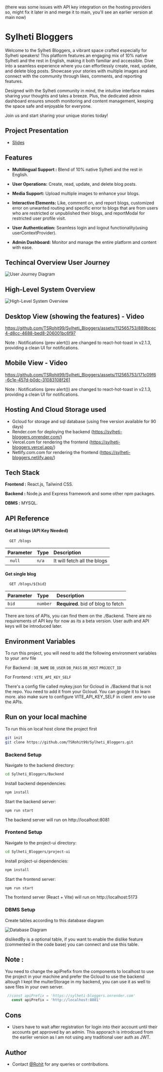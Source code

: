 (there was some issues with API key integration on the hosting providers so, might fix it later in and merge it to main, you'll see an earlier version at main now)
# Sylheti Bloggers

Welcome to the Sylheti Bloggers, a vibrant space crafted especially for Sylheti speakers! This platform features an engaging mix of 10% native Sylheti and the rest in English, making it both familiar and accessible. Dive into a seamless experience where you can effortlessly create, read, update, and delete blog posts. Showcase your stories with multiple images and connect with the community through likes, comments, and reporting features.

Designed with the Sylheti community in mind, the intuitive interface makes sharing your thoughts and tales a breeze. Plus, the dedicated admin dashboard ensures smooth monitoring and content management, keeping the space safe and enjoyable for everyone.

Join us and start sharing your unique stories today!

## Project Presentation

- [Slides](https://gamma.app/docs/Sylheti-Bloggers-A-Vibrant-Community-67dwemyhlzn8mxv)

## Features

- **Multilingual Support :** Blend of 10% native Sylheti and the rest in English.

- **User Operations:** Create, read, update, and delete blog posts.

- **Media Support:** Upload multiple images to enhance your blogs.

- **Interactive Elements:** Like, comment on, and report blogs, customized error on unwanted routing and specific error to blogs that are from users who are restricted or unpublished their blogs, and reportModal for restricted user profile visit.

- **User Authentication:** Seamless login and logout functionality(using userContextProvider).

- **Admin Dashboard:** Monitor and manage the entire platform and content with ease.

## Techincal Overview User Journey 

![User Journey Diagram](https://i.postimg.cc/XvwVGfbp/diagram-export-6-24-2024-11-07-09-PM.png)

## High-Level System Overview

![High-Level System Overview](https://i.postimg.cc/x8c9mQ6d/diagram-export-6-25-2024-2-48-02-AM.png)

## Desktop View (showing the features) - Video



https://github.com/TSRohit99/Sylheti_Bloggers/assets/112565753/889bcec4-d8cc-4688-bed8-206001bc6f97

Note : Notifications (prev alert()) are changed to react-hot-toast in v2.1.3, providing a clean UI for notifications.


## Mobile View - Video


https://github.com/TSRohit99/Sylheti_Bloggers/assets/112565753/171c09f6-6c1e-457d-b0dc-31083108f261

Note : Notifications (prev alert()) are changed to react-hot-toast in v2.1.3, providing a clean UI for notifications.


## Hosting And Cloud Storage used
- Gcloud for storage and sql database (using free version available for 90 days)
- Render.com for deploying the backend (https://sylheti-bloggers.onrender.com/)
- Vercel.com for rendering the frontend (https://sylheti-bloggers.vercel.app/)
- Netlify.com.com for rendering the frontend (https://sylheti-bloggers.netlify.app/)

## Tech Stack
**Frontend :** React.js, Tailwind CSS.

**Backend :** Node.js and Express framework and some other npm packages.

**DBMS :** MYSQL.


## API Reference

#### Get all blogs (API Key Needed)

```http
  GET /blogs
```

| Parameter | Type     | Description                |
| :-------- | :------- | :------------------------- |
| ` null` | `n/a` | It will fetch all the blogs|

#### Get single blog

```http
  GET /blogs/${bid}
```

| Parameter | Type     | Description                       |
| :-------- | :------- | :-------------------------------- |
| `bid`      | `number` | **Required**. bid of blog to fetch |

There are tons of APIs, you can find them on the ./Backend. There are no requirements of API key for now as its a beta version. User auth and API keys will be introduced later.



## Environment Variables

To run this project, you will need to add the following environment variables to your .env file 

For Backend :
`DB_NAME`
`DB_USER`
`DB_PASS`
`DB_HOST`
`PROJECT_ID`

For Frontend :
`VITE_API_KEY_SELF`

There's a config file called mykey.json for Gcloud in ./Backend that is not the repo. You need to add it from your Gcloud. You can google it to learn more. also make sure to configure VITE_API_KEY_SELF in client .env to use the APIs.





## Run on your local machine

To run this on local host clone the project first

```bash
git init
git clone https://github.com/TSRohit99/Sylheti_Bloggers.git

```

### Backend Setup
Navigate to the backend directory:

```bash
cd Sylheti_Bloggers/Backend
```

Install backend dependencies:

```bash
npm install
```
Start the backend server:
```bash
npm run start
```

The backend server will run on http://localhost:8081


### Frontend Setup
Navigate to the project-ui directory:

```bash
cd Sylheti_Bloggers/project-ui
```

Install project-ui dependencies:

```bash
npm install
```
Start the frontend server:
```bash
npm run start
```

The frontend server (React + Vite) will run on http://localhost:5173


### DBMS Setup

Create tables according to this database diagram

![Database Diagram](https://i.postimg.cc/zDHX6TLj/diagram-export-6-19-2024-1-44-54-AM.png)

dislikedBy is a optional table, if you want to enable the dislike feature (commented in the code base) you can connect and use this table.

## Note : 
You need to change the apiPrefix from the components to localhost to use the project in your machine and prefer the Gcloud to use the backend altough I kept the multerStorage in my backend, you can use it as well to save files in your own server.

```javascript
 //const apiPrefix = 'https://sylheti-bloggers.onrender.com'
   const apiPrefix = 'http://localhost:8081'
```

## Cons
- Users have to wait after registration for login into their account until their accounts get approved by an admin. This apporach is introdcued from the eariler version as I am not using any traditional user auth as JWT.

## Author

- Contact [@Rohit](https://tsrohit99.github.io) for any queries or contributions.
